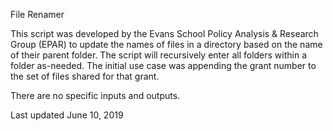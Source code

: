 File Renamer

This script was developed by the Evans School Policy Analysis & Research Group (EPAR) to update the names of files in a directory based on the name of their parent folder. The script will recursively enter all folders within a folder as-needed. The initial use case was appending the grant number to the set of files shared for that grant.

There are no specific inputs and outputs. 

Last updated June 10, 2019